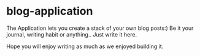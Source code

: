 # blog-application


The Application lets you create a stack of your own blog posts:)
Be it your journal, writing habit or anything..
Just write it here.

Hope you will enjoy writing as much as we enjoyed building it.
